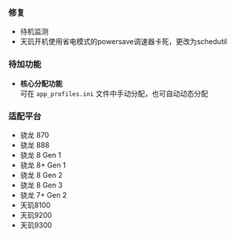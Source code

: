 ### 修复
- 待机监测
- 天玑开机使用省电模式的powersave调速器卡死，更改为schedutil

### 待加功能
- **核心分配功能**  
  可在 `app_profiles.ini` 文件中手动分配，也可自动动态分配

### 适配平台
- 骁龙 870
- 骁龙 888
- 骁龙 8 Gen 1
- 骁龙 8+ Gen 1
- 骁龙 8 Gen 2
- 骁龙 8 Gen 3
- 骁龙 7+ Gen 2
- 天玑8100
- 天玑9200
- 天玑9300
